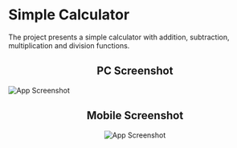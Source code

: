
# Simple Calculator

The project presents a simple calculator with addition, subtraction, multiplication and division functions.

<div align="center">

## PC Screenshot

</div>

![App Screenshot](https://i.ibb.co/1fTQhRh/1.png)

<div align="center">

## Mobile Screenshot

![App Screenshot](https://i.ibb.co/xYQmJVL/mobile.png)

</div>